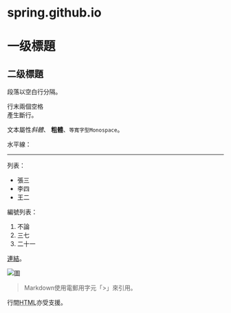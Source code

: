 # spring.github.io
<h1>一级標題</h1>

<h2>二级標題</h2>

<p>段落以空白行分隔。</p>

<p>行末兩個空格<br />
產生斷行。</p>

<p>文本屬性<em>斜體</em>、
<strong>粗體</strong>、<code>等寬字型Monospace</code>。</p>

<p>水平線：</p>

<hr />

<p>列表：</p>

<ul>
<li>張三</li>
<li>李四</li>
<li>王二</li>
</ul>

<p>編號列表：</p>

<ol>
<li>不論</li>
<li>三七</li>
<li>二十一</li>
</ol>

<p><a href="http://example.com">連結</a>。</p>

<p><img alt="圖" title="icon" src="Icon-pictures.png" /></p>

<blockquote>
<p>Markdown使用電郵用字元「&gt;」來引用。</p>
</blockquote>

<p>行間<abbr title="Hypertext Markup Language">HTML</abbr>亦受支援。</p>
